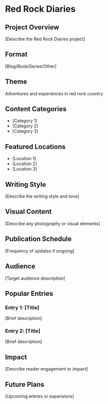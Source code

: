 # Red Rock Diaries

## Project Overview

[Describe the Red Rock Diaries project]

## Format

[Blog/Book/Series/Other]

## Theme

Adventures and experiences in red rock country

## Content Categories

- [Category 1]
- [Category 2]
- [Category 3]

## Featured Locations

- [Location 1]
- [Location 2]
- [Location 3]

## Writing Style

[Describe the writing style and tone]

## Visual Content

[Describe any photography or visual elements]

## Publication Schedule

[Frequency of updates if ongoing]

## Audience

[Target audience description]

## Popular Entries

### Entry 1: [Title]
[Brief description]

### Entry 2: [Title]
[Brief description]

## Impact

[Describe reader engagement or impact]

## Future Plans

[Upcoming entries or expansions]